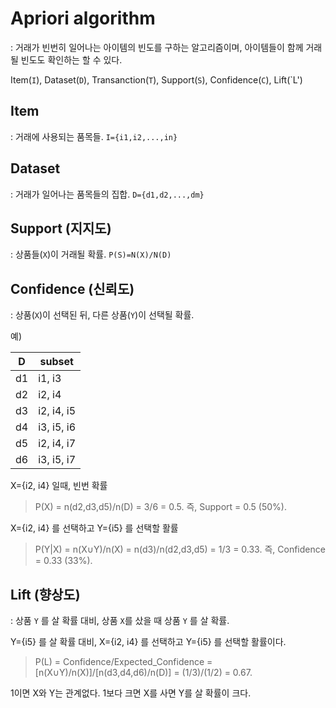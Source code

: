 # Apriori algorithm
: 거래가 빈번히 일어나는 아이템의 빈도를 구하는 알고리즘이며, 아이템들이 함께 거래될 빈도도 확인하는 할 수 있다.

Item(`I`), Dataset(`D`), Transanction(`T`), Support(`S`), Confidence(`C`), Lift(`L')

## Item
: 거래에 사용되는 품목들. `I={i1,i2,...,in}`

## Dataset
: 거래가 일어나는 품목들의 집합. `D={d1,d2,...,dm}`

## Support (지지도)
: 상품들(`X`)이 거래될 확률. `P(S)=N(X)/N(D)`

## Confidence (신뢰도)
:  상품(`X`)이 선택된 뒤, 다른 상품(`Y`)이 선택될 확률.

예)

|D| subset|
|-|-|
|d1|i1, i3|
|d2|i2, i4|
|d3|i2, i4, i5|
|d4|i3, i5, i6|
|d5|i2, i4, i7|
|d6|i3, i5, i7|

X={i2, i4} 일때, 빈번 확률
> P(X) = n(d2,d3,d5)/n(D) = 3/6 = 0.5. 즉, Support = 0.5 (50%).

X={i2, i4} 를 선택하고 Y={i5} 를 선택할 활률
> P(Y|X) = n(X∪Y)/n(X) = n(d3)/n(d2,d3,d5) = 1/3 = 0.33. 즉, Confidence = 0.33 (33%).

## Lift (향상도)
: 상품 `Y` 를 살 확률 대비, 상품 `X`를 샀을 때 상품 `Y` 를 살 확률.

Y={i5} 를 살 확률 대비, X={i2, i4} 를 선택하고 Y={i5} 를 선택할 활률이다.
> P(L) = Confidence/Expected_Confidence = [n(X∪Y)/n(X)]/[n(d3,d4,d6)/n(D)] = (1/3)/(1/2) = 0.67.

1이면 X와 Y는 관계없다. 1보다 크면 X를 사면 Y를 살 확률이 크다.



